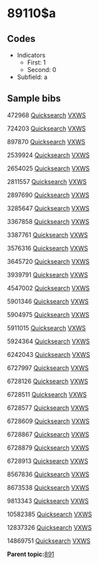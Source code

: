 # 89110$a

## Codes

-   Indicators
    -   First: 1
    -   Second: 0
-   Subfield: a

## Sample bibs

472968 [Quicksearch](https://search.library.yale.edu/catalog/472968) [VXWS](http://prodorbis.library.yale.edu:7014/vxws/GetHoldingsService?bibId=472968)

724203 [Quicksearch](https://search.library.yale.edu/catalog/724203) [VXWS](http://prodorbis.library.yale.edu:7014/vxws/GetHoldingsService?bibId=724203)

897870 [Quicksearch](https://search.library.yale.edu/catalog/897870) [VXWS](http://prodorbis.library.yale.edu:7014/vxws/GetHoldingsService?bibId=897870)

2539924 [Quicksearch](https://search.library.yale.edu/catalog/2539924) [VXWS](http://prodorbis.library.yale.edu:7014/vxws/GetHoldingsService?bibId=2539924)

2654025 [Quicksearch](https://search.library.yale.edu/catalog/2654025) [VXWS](http://prodorbis.library.yale.edu:7014/vxws/GetHoldingsService?bibId=2654025)

2811557 [Quicksearch](https://search.library.yale.edu/catalog/2811557) [VXWS](http://prodorbis.library.yale.edu:7014/vxws/GetHoldingsService?bibId=2811557)

2897690 [Quicksearch](https://search.library.yale.edu/catalog/2897690) [VXWS](http://prodorbis.library.yale.edu:7014/vxws/GetHoldingsService?bibId=2897690)

3285647 [Quicksearch](https://search.library.yale.edu/catalog/3285647) [VXWS](http://prodorbis.library.yale.edu:7014/vxws/GetHoldingsService?bibId=3285647)

3367858 [Quicksearch](https://search.library.yale.edu/catalog/3367858) [VXWS](http://prodorbis.library.yale.edu:7014/vxws/GetHoldingsService?bibId=3367858)

3387761 [Quicksearch](https://search.library.yale.edu/catalog/3387761) [VXWS](http://prodorbis.library.yale.edu:7014/vxws/GetHoldingsService?bibId=3387761)

3576316 [Quicksearch](https://search.library.yale.edu/catalog/3576316) [VXWS](http://prodorbis.library.yale.edu:7014/vxws/GetHoldingsService?bibId=3576316)

3645720 [Quicksearch](https://search.library.yale.edu/catalog/3645720) [VXWS](http://prodorbis.library.yale.edu:7014/vxws/GetHoldingsService?bibId=3645720)

3939791 [Quicksearch](https://search.library.yale.edu/catalog/3939791) [VXWS](http://prodorbis.library.yale.edu:7014/vxws/GetHoldingsService?bibId=3939791)

4547002 [Quicksearch](https://search.library.yale.edu/catalog/4547002) [VXWS](http://prodorbis.library.yale.edu:7014/vxws/GetHoldingsService?bibId=4547002)

5901346 [Quicksearch](https://search.library.yale.edu/catalog/5901346) [VXWS](http://prodorbis.library.yale.edu:7014/vxws/GetHoldingsService?bibId=5901346)

5904975 [Quicksearch](https://search.library.yale.edu/catalog/5904975) [VXWS](http://prodorbis.library.yale.edu:7014/vxws/GetHoldingsService?bibId=5904975)

5911015 [Quicksearch](https://search.library.yale.edu/catalog/5911015) [VXWS](http://prodorbis.library.yale.edu:7014/vxws/GetHoldingsService?bibId=5911015)

5924364 [Quicksearch](https://search.library.yale.edu/catalog/5924364) [VXWS](http://prodorbis.library.yale.edu:7014/vxws/GetHoldingsService?bibId=5924364)

6242043 [Quicksearch](https://search.library.yale.edu/catalog/6242043) [VXWS](http://prodorbis.library.yale.edu:7014/vxws/GetHoldingsService?bibId=6242043)

6727997 [Quicksearch](https://search.library.yale.edu/catalog/6727997) [VXWS](http://prodorbis.library.yale.edu:7014/vxws/GetHoldingsService?bibId=6727997)

6728126 [Quicksearch](https://search.library.yale.edu/catalog/6728126) [VXWS](http://prodorbis.library.yale.edu:7014/vxws/GetHoldingsService?bibId=6728126)

6728511 [Quicksearch](https://search.library.yale.edu/catalog/6728511) [VXWS](http://prodorbis.library.yale.edu:7014/vxws/GetHoldingsService?bibId=6728511)

6728577 [Quicksearch](https://search.library.yale.edu/catalog/6728577) [VXWS](http://prodorbis.library.yale.edu:7014/vxws/GetHoldingsService?bibId=6728577)

6728609 [Quicksearch](https://search.library.yale.edu/catalog/6728609) [VXWS](http://prodorbis.library.yale.edu:7014/vxws/GetHoldingsService?bibId=6728609)

6728867 [Quicksearch](https://search.library.yale.edu/catalog/6728867) [VXWS](http://prodorbis.library.yale.edu:7014/vxws/GetHoldingsService?bibId=6728867)

6728879 [Quicksearch](https://search.library.yale.edu/catalog/6728879) [VXWS](http://prodorbis.library.yale.edu:7014/vxws/GetHoldingsService?bibId=6728879)

6728913 [Quicksearch](https://search.library.yale.edu/catalog/6728913) [VXWS](http://prodorbis.library.yale.edu:7014/vxws/GetHoldingsService?bibId=6728913)

8567836 [Quicksearch](https://search.library.yale.edu/catalog/8567836) [VXWS](http://prodorbis.library.yale.edu:7014/vxws/GetHoldingsService?bibId=8567836)

8673538 [Quicksearch](https://search.library.yale.edu/catalog/8673538) [VXWS](http://prodorbis.library.yale.edu:7014/vxws/GetHoldingsService?bibId=8673538)

9813343 [Quicksearch](https://search.library.yale.edu/catalog/9813343) [VXWS](http://prodorbis.library.yale.edu:7014/vxws/GetHoldingsService?bibId=9813343)

10582385 [Quicksearch](https://search.library.yale.edu/catalog/10582385) [VXWS](http://prodorbis.library.yale.edu:7014/vxws/GetHoldingsService?bibId=10582385)

12837326 [Quicksearch](https://search.library.yale.edu/catalog/12837326) [VXWS](http://prodorbis.library.yale.edu:7014/vxws/GetHoldingsService?bibId=12837326)

14869751 [Quicksearch](https://search.library.yale.edu/catalog/14869751) [VXWS](http://prodorbis.library.yale.edu:7014/vxws/GetHoldingsService?bibId=14869751)

**Parent topic:**[891](../../tags/891/891.md)

